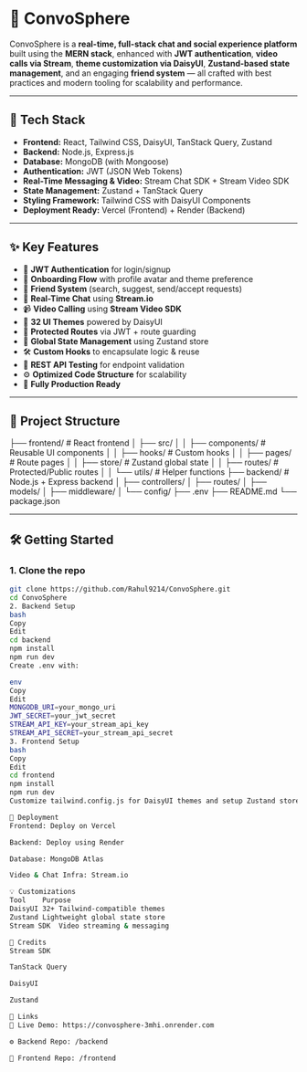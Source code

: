 # 💬 ConvoSphere

ConvoSphere is a **real-time, full-stack chat and social experience platform** built using the **MERN stack**, enhanced with **JWT authentication**, **video calls via Stream**, **theme customization via DaisyUI**, **Zustand-based state management**, and an engaging **friend system** — all crafted with best practices and modern tooling for scalability and performance.

---

## 🚀 Tech Stack

- **Frontend:** React, Tailwind CSS, DaisyUI, TanStack Query, Zustand
- **Backend:** Node.js, Express.js
- **Database:** MongoDB (with Mongoose)
- **Authentication:** JWT (JSON Web Tokens)
- **Real-Time Messaging & Video:** Stream Chat SDK + Stream Video SDK
- **State Management:** Zustand + TanStack Query
- **Styling Framework:** Tailwind CSS with DaisyUI Components
- **Deployment Ready:** Vercel (Frontend) + Render (Backend)

---

## ✨ Key Features

- 🔐 **JWT Authentication** for login/signup
- 👤 **Onboarding Flow** with profile avatar and theme preference
- 👫 **Friend System** (search, suggest, send/accept requests)
- 💬 **Real-Time Chat** using **Stream.io**
- 📹 **Video Calling** using **Stream Video SDK**
- 🎨 **32 UI Themes** powered by DaisyUI
- 🚨 **Protected Routes** via JWT + route guarding
- 🧠 **Global State Management** using Zustand store
- 🛠️ **Custom Hooks** to encapsulate logic & reuse
- 🧪 **REST API Testing** for endpoint validation
- ⚙️ **Optimized Code Structure** for scalability
- 🚀 **Fully Production Ready**

---

## 📁 Project Structure

├── frontend/ # React frontend
│ ├── src/
│ │ ├── components/ # Reusable UI components
│ │ ├── hooks/ # Custom hooks
│ │ ├── pages/ # Route pages
│ │ ├── store/ # Zustand global state
│ │ ├── routes/ # Protected/Public routes
│ │ └── utils/ # Helper functions
├── backend/ # Node.js + Express backend
│ ├── controllers/
│ ├── routes/
│ ├── models/
│ ├── middleware/
│ └── config/
├── .env
├── README.md
└── package.json


---

## 🛠️ Getting Started

### 1. Clone the repo

```bash
git clone https://github.com/Rahul9214/ConvoSphere.git
cd ConvoSphere
2. Backend Setup
bash
Copy
Edit
cd backend
npm install
npm run dev
Create .env with:

env
Copy
Edit
MONGODB_URI=your_mongo_uri
JWT_SECRET=your_jwt_secret
STREAM_API_KEY=your_stream_api_key
STREAM_API_SECRET=your_stream_api_secret
3. Frontend Setup
bash
Copy
Edit
cd frontend
npm install
npm run dev
Customize tailwind.config.js for DaisyUI themes and setup Zustand store in src/store/.

🎯 Deployment
Frontend: Deploy on Vercel

Backend: Deploy using Render

Database: MongoDB Atlas

Video & Chat Infra: Stream.io

💡 Customizations
Tool	Purpose
DaisyUI	32+ Tailwind-compatible themes
Zustand	Lightweight global state store
Stream SDK	Video streaming & messaging

🙌 Credits
Stream SDK

TanStack Query

DaisyUI

Zustand

🔗 Links
🚀 Live Demo: https://convosphere-3mhi.onrender.com

⚙️ Backend Repo: /backend

🎨 Frontend Repo: /frontend
